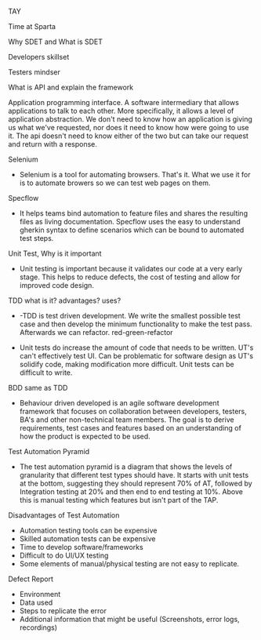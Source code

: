 TAY 

Time at Sparta 

Why SDET and What is SDET

Developers skillset

Testers mindser

What is API and explain the framework

Application programming interface. A software intermediary that allows applications to talk to each other. More specifically, it allows a level of application abstraction. We don't need to know how an application is giving us what we've requested, nor does it need to know how were going to use it. The api doesn't need to know either of the two but can take our request and return with a response.

Selenium 

- Selenium is a tool for automating browsers. That's it. What we use it for is to automate browers so we can test web pages on them.

Specflow 

- It helps teams bind automation to feature files and shares the resulting files as living documentation. Specflow uses the easy to understand gherkin syntax to define scenarios which can be bound to automated test steps.

Unit Test, Why is it important 

- Unit testing is important because it validates our code at a very early stage. This helps to reduce defects, the cost of testing and allow for improved code design.

TDD what is it? advantages? uses? 

- -TDD is test driven development. We write the smallest possible test case and then develop the minimum functionality to make the test pass. Afterwards we can refactor. red-green-refactor

- Unit tests do increase the amount of code that needs to be written. UT's can't effectively test UI. Can be problematic for software design as UT's solidify code, making modification more difficult. Unit tests can be difficult to write.

BDD same as TDD 

- Behaviour driven developed is an agile software development framework that focuses on collaboration between developers, testers, BA's and other non-technical team members. The goal is to derive requirements, test cases and features based on an understanding of how the product is expected to be used.

Test Automation Pyramid 

- The test automation pyramid is a diagram that shows the levels of granularity that different test types should have. It starts with unit tests at the bottom, suggesting they should represent 70% of AT, followed by Integration testing at 20% and then end to end testing at 10%. Above this is manual testing which features but isn't part of the TAP.

Disadvantages of Test Automation 

- Automation testing tools can be expensive
- Skilled automation tests can be expensive
- Time to develop software/frameworks
- Difficult to do UI/UX testing
- Some elements of manual/physical testing are not easy to replicate.

Defect Report

- Environment
- Data used
- Steps to replicate the error
- Additional information that might be useful (Screenshots, error logs, recordings)

